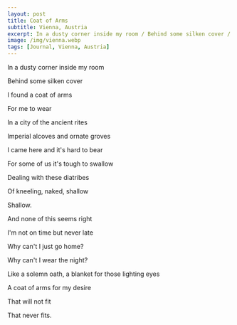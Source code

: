 ```yaml
---
layout: post
title: Coat of Arms
subtitle: Vienna, Austria
excerpt: In a dusty corner inside my room / Behind some silken cover / I found a coat of arms / For me to wear / In a city of the ancient rites / Imperial alcoves and ornate groves / I came here and it's hard to bear / For some of us it's tough to swallow
image: /img/vienna.webp
tags: [Journal, Vienna, Austria]
---
```


In a dusty corner inside my room

Behind some silken cover

I found a coat of arms

For me to wear

In a city of the ancient rites

Imperial alcoves and ornate groves

I came here and it's hard to bear

For some of us it's tough to swallow

Dealing with these diatribes

Of kneeling, naked, shallow

Shallow.

And none of this seems right

I'm not on time but never late

Why can't I just go home?

Why can't I wear the night?

Like a solemn oath, a blanket for those lighting eyes

A coat of arms for my desire

That will not fit

That never fits.
